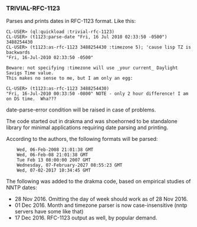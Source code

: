 ### TRIVIAL-RFC-1123

Parses and prints dates in RFC-1123 format.  Like this:
```
CL-USER> (ql:quickload :trivial-rfc-1123)
CL-USER> (t1123:parse-date "Fri, 16 Jul 2010 02:33:50 -0500")
3488254430
CL-USER> (t1123:as-rfc-1123 3488254430 :timezone 5); 'cause lisp TZ is backwards
"Fri, 16-Jul-2010 02:33:50 -0500"

Beware: not specifying :timezone will use _your current_ Daylight Savigs Time value.
This makes no sense to me, but I am only an egg:

CL-USER> (t1123:as-rfc-1123 3488254430)
"Fri, 16-Jul-2010 00:33:50 -0800" NOTE - only 2 hour difference! I am on DS time.  Wha???

```
date-parse-error condition will be raised in case of problems.


The code started out in drakma and was shoehorned to be standalone library for minimal applications requiring date parsing and printing.

According to the authors, the following formats will be parsed:

```
    Wed, 06-Feb-2008 21:01:38 GMT
    Wed, 06-Feb-08 21:01:38 GMT
    Tue Feb 13 08:00:00 2007 GMT
    Wednesday, 07-February-2027 08:55:23 GMT
    Wed, 07-02-2017 10:34:45 GMT
```
The following was added to the drakma code, based on empirical studies of NNTP dates:

- 28 Nov 2016.  Omitting the day of week should work as of 28 Nov 2016.
- 01 Dec 2016.  Month and timezone parser is now case-insensitive (nntp servers have some like that)
- 17 Dec 2016.  RFC-1123 output as well, by popular demand.
